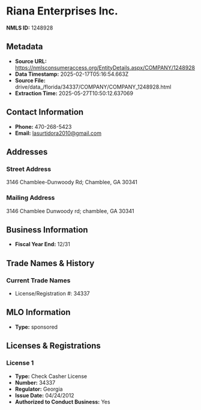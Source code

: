 # Riana Enterprises Inc.

**NMLS ID:** 1248928

## Metadata
- **Source URL:** https://nmlsconsumeraccess.org/EntityDetails.aspx/COMPANY/1248928
- **Data Timestamp:** 2025-02-17T05:16:54.663Z
- **Source File:** drive/data_/florida/34337/COMPANY/COMPANY_1248928.html
- **Extraction Time:** 2025-05-27T10:50:12.637069

## Contact Information
- **Phone:** 470-268-5423
- **Email:** lasurtidora2010@gmail.com

## Addresses
### Street Address
3146 Chamblee-Dunwoody Rd; Chamblee, GA 30341

### Mailing Address
3146 Chamblee Dunwoody rd; chamblee, GA 30341

## Business Information
- **Fiscal Year End:** 12/31

## Trade Names & History
### Current Trade Names
- License/Registration #: 34337

## MLO Information
- **Type:** sponsored

## Licenses & Registrations

### License 1
- **Type:** Check Casher License
- **Number:** 34337
- **Regulator:** Georgia
- **Issue Date:** 04/24/2012
- **Authorized to Conduct Business:** Yes
